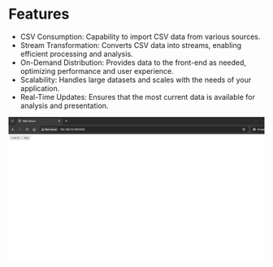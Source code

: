 <h1>Features</h1>
<ul>
  <li>CSV Consumption: Capability to import CSV data from various sources.</li>
  <li>Stream Transformation: Converts CSV data into streams, enabling efficient processing and analysis.</li>
  <li>On-Demand Distribution: Provides data to the front-end as needed, optimizing performance and user experience.</li>
  <li>Scalability: Handles large datasets and scales with the needs of your application.</li>
  <li>Real-Time Updates: Ensures that the most current data is available for analysis and presentation.</li>
</ul>
<img src="https://github.com/Pedrinvits/WebstreamsNode/blob/master/exemple.gif">




